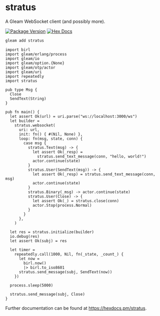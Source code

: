 # stratus

A Gleam WebSocket client (and possibly more).

[![Package Version](https://img.shields.io/hexpm/v/stratus)](https://hex.pm/packages/stratus)
[![Hex Docs](https://img.shields.io/badge/hex-docs-ffaff3)](https://hexdocs.pm/stratus/)

```sh
gleam add stratus
```
```gleam
import birl
import gleam/erlang/process
import gleam/io
import gleam/option.{None}
import gleam/otp/actor
import gleam/uri
import repeatedly
import stratus

pub type Msg {
  Close
  SendText(String)
}

pub fn main() {
  let assert Ok(url) = uri.parse("ws://localhost:3000/ws")
  let builder =
    stratus.websocket(
      uri: url,
      init: fn() { #(Nil, None) },
      loop: fn(msg, state, conn) {
        case msg {
          stratus.Text(msg) -> {
            let assert Ok(_resp) =
              stratus.send_text_message(conn, "hello, world!")
            actor.continue(state)
          }
          stratus.User(SendText(msg)) -> {
            let assert Ok(_resp) = stratus.send_text_message(conn, msg)
            actor.continue(state)
          }
          stratus.Binary(_msg) -> actor.continue(state)
          stratus.User(Close) -> {
            let assert Ok(_) = stratus.close(conn)
            actor.Stop(process.Normal)
          }
        }
      },
    )

  let res = stratus.initialize(builder)
  io.debug(res)
  let assert Ok(subj) = res

  let timer =
    repeatedly.call(1000, Nil, fn(_state, _count_) {
      let now =
        birl.now()
        |> birl.to_iso8601
      stratus.send_message(subj, SendText(now))
    })

  process.sleep(5000)

  stratus.send_message(subj, Close)
}
```

Further documentation can be found at <https://hexdocs.pm/stratus>.

